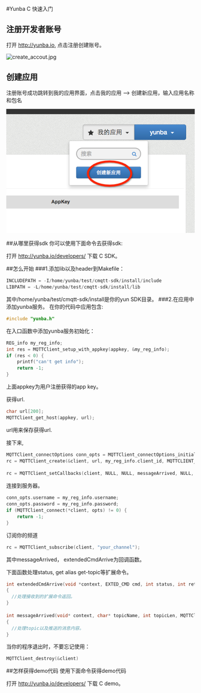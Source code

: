 #Yunba C 快速入门
## 注册开发者账号
打开 <http://yunba.io>, 点击注册创建账号。

![create_accout.jpg](../image/register_account.png)

## 创建应用
注册账号成功跳转到我的应用界面，点击我的应用 --> 创建新应用，输入应用名称和包名

![create_application.jpg](image/create_app.png)


##从哪里获得sdk
你可以使用下面命令去获得sdk:

打开 <http://yunba.io/developers/> 下载 C SDK。

##怎么开始
###1.添加lib以及header到Makefile：

```c
INCLUDEPATH = -I/home/yunba/test/cmqtt-sdk/install/include
LIBPATH = -L/home/yunba/test/cmqtt-sdk/install/lib
```

其中/home/yunba/test/cmqtt-sdk/install是你的yun SDK目录。
###2.在应用中添加yunba服务。
在你的代码中应用包含:

```c
#include "yunba.h"
```

在入口函数中添加yunba服务初始化：
```c
REG_info my_reg_info;
int res = MQTTClient_setup_with_appkey(appkey, &my_reg_info);
if (res < 0) {
	printf("can't get info");
	return -1;
}
```
上面appkey为用户注册获得的app key。

获得url.
```c
char url[200];
MQTTClient_get_host(appkey, url);
```
url用来保存获得url.


接下来,
```c
MQTTClient_connectOptions conn_opts = MQTTClient_connectOptions_initializer;
rc = MQTTClient_create(&client, url, my_reg_info.client_id, MQTTCLIENT_PERSISTENCE_NONE, NULL);

rc = MQTTClient_setCallbacks(client, NULL, NULL, messageArrived, NULL, extendedCmdArrive);
```
连接到服务器。

```c
conn_opts.username = my_reg_info.username;
conn_opts.password = my_reg_info.password;
if (MQTTClient_connect(*client, opts) != 0) {
	return -1;
}
```

订阅你的频道

```c
rc = MQTTClient_subscribe(client, "your_channel");
```

其中messageArrived， extendedCmdArrive为回调函数。

下面函数处理status, get alias get-topic等扩展命令。

```c
int extendedCmdArrive(void *context, EXTED_CMD cmd, int status, int ret_string_len, char *ret_string)
{
  //处理接收到的扩展命令返回。
}

int messageArrived(void* context, char* topicName, int topicLen, MQTTClient_message* m)
{
  //处理topic以及推送的消息内容。
}
```  

当你的程序退出时，不要忘记使用：

```c
MQTTClient_destroy(&client)
```

##怎样获得demo代码
使用下面命令获得demo代码


打开 <http://yunba.io/developers/> 下载 C demo。

